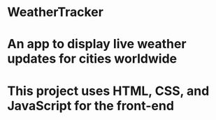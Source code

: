 # WeatherTracker
# An app to display live weather updates for cities worldwide
# This project uses HTML, CSS, and JavaScript for the front-end